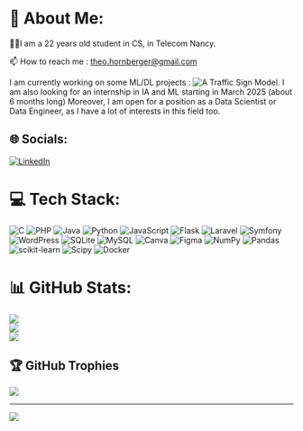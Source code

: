 # 💫 About Me:
🧔‍♂️I am a 22 years old student in CS, in Telecom Nancy.

📫 How to reach me :  theo.hornberger@gmail.com

I am currently working on some ML/DL projects : ![A Traffic Sign Model](https://github.com/TheoHorn/traffic_sign_recognition).
I am also looking for an internship in IA and ML starting in March 2025 (about 6 months long)
Moreover, I am open for a position as a Data Scientist or Data Engineer, as I have a lot of interests in this field too. 

## 🌐 Socials:
[![LinkedIn](https://img.shields.io/badge/LinkedIn-%230077B5.svg?logo=linkedin&logoColor=white)](https://linkedin.com/in/theo-hornberger) 

# 💻 Tech Stack:
![C](https://img.shields.io/badge/c-%2300599C.svg?style=for-the-badge&logo=c&logoColor=white) ![PHP](https://img.shields.io/badge/php-%23777BB4.svg?style=for-the-badge&logo=php&logoColor=white) ![Java](https://img.shields.io/badge/java-%23ED8B00.svg?style=for-the-badge&logo=openjdk&logoColor=white) ![Python](https://img.shields.io/badge/python-3670A0?style=for-the-badge&logo=python&logoColor=ffdd54) ![JavaScript](https://img.shields.io/badge/javascript-%23323330.svg?style=for-the-badge&logo=javascript&logoColor=%23F7DF1E) ![Flask](https://img.shields.io/badge/flask-%23000.svg?style=for-the-badge&logo=flask&logoColor=white) ![Laravel](https://img.shields.io/badge/laravel-%23FF2D20.svg?style=for-the-badge&logo=laravel&logoColor=white) ![Symfony](https://img.shields.io/badge/symfony-%23000000.svg?style=for-the-badge&logo=symfony&logoColor=white) ![WordPress](https://img.shields.io/badge/WordPress-%23117AC9.svg?style=for-the-badge&logo=WordPress&logoColor=white) ![SQLite](https://img.shields.io/badge/sqlite-%2307405e.svg?style=for-the-badge&logo=sqlite&logoColor=white) ![MySQL](https://img.shields.io/badge/mysql-%2300000f.svg?style=for-the-badge&logo=mysql&logoColor=white) ![Canva](https://img.shields.io/badge/Canva-%2300C4CC.svg?style=for-the-badge&logo=Canva&logoColor=white) ![Figma](https://img.shields.io/badge/figma-%23F24E1E.svg?style=for-the-badge&logo=figma&logoColor=white) ![NumPy](https://img.shields.io/badge/numpy-%23013243.svg?style=for-the-badge&logo=numpy&logoColor=white) ![Pandas](https://img.shields.io/badge/pandas-%23150458.svg?style=for-the-badge&logo=pandas&logoColor=white) ![scikit-learn](https://img.shields.io/badge/scikit--learn-%23F7931E.svg?style=for-the-badge&logo=scikit-learn&logoColor=white) ![Scipy](https://img.shields.io/badge/SciPy-%230C55A5.svg?style=for-the-badge&logo=scipy&logoColor=%white) ![Docker](https://img.shields.io/badge/docker-%230db7ed.svg?style=for-the-badge&logo=docker&logoColor=white)
# 📊 GitHub Stats:
![](https://github-readme-stats.vercel.app/api?username=TheoHorn&theme=dracula&hide_border=false&include_all_commits=false&count_private=false)<br/>
![](https://github-readme-streak-stats.herokuapp.com/?user=TheoHorn&theme=dracula&hide_border=false)<br/>
![](https://github-readme-stats.vercel.app/api/top-langs/?username=TheoHorn&theme=dracula&hide_border=false&include_all_commits=false&count_private=false&layout=compact&hide=html,jupyter%20notebook,TeX,css,makefile)

## 🏆 GitHub Trophies
![](https://github-profile-trophy.vercel.app/?username=TheoHorn&theme=dracula&no-frame=true&no-bg=true&margin-w=4)

---
[![](https://visitcount.itsvg.in/api?id=TheoHorn&icon=0&color=12)](https://visitcount.itsvg.in)

<!-- Proudly created with GPRM ( https://gprm.itsvg.in ) -->
